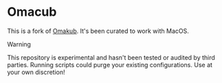 # Omacub

This is a fork of [Omakub](https://github.com/basecamp/omakub/blob/master/README.md). It's been curated to work with MacOS.

> [!WARNING]
> This repository is experimental and hasn't been tested or audited by third parties. Running scripts could purge your existing configurations.
> Use at your own discretion!
